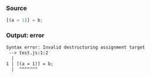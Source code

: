 ### Source
```js
[(a = 1)] = b;
```

### Output: error
```txt
Syntax error: Invalid destructuring assignment target
 --> test.js:1:2
  |
1 | [(a = 1)] = b;
  |  ^^^^^^^ 
```
